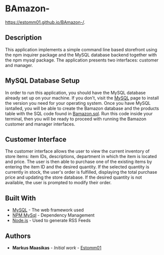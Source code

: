 # BAmazon- 
https://estomm01.github.io/BAmazon-/.
## Description

This application implements a simple command line based storefront using the npm inquirer package and the MySQL database backend together with the npm mysql package. The application presents two interfaces: customer and manager.

## MySQL Database Setup

In order to run this application, you should have the MySQL database already set up on your machine. If you don't, visit the [MySQL](https://dev.mysql.com/doc/refman/5.6/en/installing.html) page to install the version you need for your operating system. Once you have MySQL isntalled, you will be able to create the Bamazon database and the products table with the SQL code found in [Bamazon.sql](https://github.com/estomm01/BAmazon-/blob/master/bamazon.sql). Run this code inside your terminal, then you will be ready to proceed with running the Bamazon customer and manager interfaces.

## Customer Interface
The customer interface allows the user to view the current inventory of store items: item IDs, descriptions, department in which the item is located and price. The user is then able to purchase one of the existing items by entering the item ID and the desired quantity. If the selected quantity is currently in stock, the user's order is fulfilled, displaying the total purchase price and updating the store database. If the desired quantity is not available, the user is prompted to modify their order.

## Built With
* [MySQL](https://www.mysql.com/) - The web framework used
* [NPM MySql](https://www.npmjs.com/package/mysql/) - Dependency Management
* [Node.js](https://nodejs.org/en/) - Used to generate RSS Feeds

## Authors

* **Markus Maasikas** - *Initial work* - [Estomm01](https://github.com/estomm01/BAmazon-)
